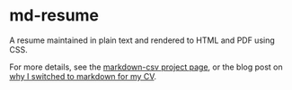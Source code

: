 # md-resume

A resume maintained in plain text and rendered to HTML and PDF using CSS.

For more details, see the [markdown-csv project page](https://aaronlongstocking97.github.io/JonesA_Resume/), or the blog post on [why I switched to markdown for my CV](http://elipapa.github.io/blog/why-i-switched-to-markdown-for-my-cv.html).
